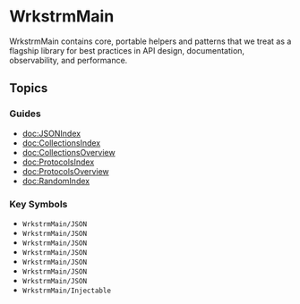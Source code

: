 # WrkstrmMain

WrkstrmMain contains core, portable helpers and patterns that we treat as a flagship library for best practices in API design, documentation, observability, and performance.

## Topics

### Guides

- <doc:JSONIndex>
- <doc:CollectionsIndex>
- <doc:CollectionsOverview>
- <doc:ProtocolsIndex>
- <doc:ProtocolsOverview>
- <doc:RandomIndex>

### Key Symbols

- ``WrkstrmMain/JSON``
- ``WrkstrmMain/JSON``
- ``WrkstrmMain/JSON``
- ``WrkstrmMain/JSON``
- ``WrkstrmMain/JSON``
- ``WrkstrmMain/JSON``
- ``WrkstrmMain/JSON``
- ``WrkstrmMain/Injectable``
